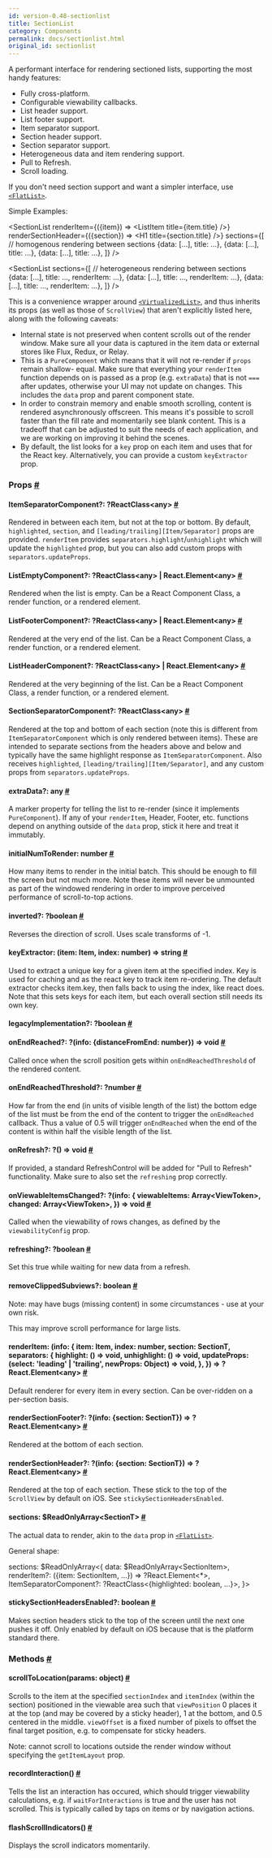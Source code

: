```yaml
---
id: version-0.48-sectionlist
title: SectionList
category: Components
permalink: docs/sectionlist.html
original_id: sectionlist
---
```

<div><div><p>A performant interface for rendering sectioned lists, supporting the most handy features:</p><ul><li>Fully cross-platform.</li><li>Configurable viewability callbacks.</li><li>List header support.</li><li>List footer support.</li><li>Item separator support.</li><li>Section header support.</li><li>Section separator support.</li><li>Heterogeneous data and item rendering support.</li><li>Pull to Refresh.</li><li>Scroll loading.</li></ul><p>If you don't need section support and want a simpler interface, use
<a href="/react-native/docs/flatlist.html" target=""><code>&lt;FlatList&gt;</code></a>.</p><p>Simple Examples:</p><div class="prism language-javascript"><span class="token operator">&lt;</span>SectionList
  renderItem<span class="token operator">=</span><span class="token punctuation">{</span><span class="token punctuation">(</span><span class="token punctuation">{</span>item<span class="token punctuation">}</span><span class="token punctuation">)</span> <span class="token operator">=&gt;</span> <span class="token operator">&lt;</span>ListItem title<span class="token operator">=</span><span class="token punctuation">{</span>item<span class="token punctuation">.</span>title<span class="token punctuation">}</span> <span class="token operator">/</span><span class="token operator">&gt;</span><span class="token punctuation">}</span>
  renderSectionHeader<span class="token operator">=</span><span class="token punctuation">{</span><span class="token punctuation">(</span><span class="token punctuation">{</span>section<span class="token punctuation">}</span><span class="token punctuation">)</span> <span class="token operator">=&gt;</span> <span class="token operator">&lt;</span>H1 title<span class="token operator">=</span><span class="token punctuation">{</span>section<span class="token punctuation">.</span>title<span class="token punctuation">}</span> <span class="token operator">/</span><span class="token operator">&gt;</span><span class="token punctuation">}</span>
  sections<span class="token operator">=</span><span class="token punctuation">{</span><span class="token punctuation">[</span><span class="token comment" spellcheck="true"> // homogenous rendering between sections
</span>    <span class="token punctuation">{</span>data<span class="token punctuation">:</span> <span class="token punctuation">[</span><span class="token operator">...</span><span class="token punctuation">]</span><span class="token punctuation">,</span> title<span class="token punctuation">:</span> <span class="token operator">...</span><span class="token punctuation">}</span><span class="token punctuation">,</span>
    <span class="token punctuation">{</span>data<span class="token punctuation">:</span> <span class="token punctuation">[</span><span class="token operator">...</span><span class="token punctuation">]</span><span class="token punctuation">,</span> title<span class="token punctuation">:</span> <span class="token operator">...</span><span class="token punctuation">}</span><span class="token punctuation">,</span>
    <span class="token punctuation">{</span>data<span class="token punctuation">:</span> <span class="token punctuation">[</span><span class="token operator">...</span><span class="token punctuation">]</span><span class="token punctuation">,</span> title<span class="token punctuation">:</span> <span class="token operator">...</span><span class="token punctuation">}</span><span class="token punctuation">,</span>
  <span class="token punctuation">]</span><span class="token punctuation">}</span>
<span class="token operator">/</span><span class="token operator">&gt;</span>

<span class="token operator">&lt;</span>SectionList
  sections<span class="token operator">=</span><span class="token punctuation">{</span><span class="token punctuation">[</span><span class="token comment" spellcheck="true"> // heterogeneous rendering between sections
</span>    <span class="token punctuation">{</span>data<span class="token punctuation">:</span> <span class="token punctuation">[</span><span class="token operator">...</span><span class="token punctuation">]</span><span class="token punctuation">,</span> title<span class="token punctuation">:</span> <span class="token operator">...</span><span class="token punctuation">,</span> renderItem<span class="token punctuation">:</span> <span class="token operator">...</span><span class="token punctuation">}</span><span class="token punctuation">,</span>
    <span class="token punctuation">{</span>data<span class="token punctuation">:</span> <span class="token punctuation">[</span><span class="token operator">...</span><span class="token punctuation">]</span><span class="token punctuation">,</span> title<span class="token punctuation">:</span> <span class="token operator">...</span><span class="token punctuation">,</span> renderItem<span class="token punctuation">:</span> <span class="token operator">...</span><span class="token punctuation">}</span><span class="token punctuation">,</span>
    <span class="token punctuation">{</span>data<span class="token punctuation">:</span> <span class="token punctuation">[</span><span class="token operator">...</span><span class="token punctuation">]</span><span class="token punctuation">,</span> title<span class="token punctuation">:</span> <span class="token operator">...</span><span class="token punctuation">,</span> renderItem<span class="token punctuation">:</span> <span class="token operator">...</span><span class="token punctuation">}</span><span class="token punctuation">,</span>
  <span class="token punctuation">]</span><span class="token punctuation">}</span>
<span class="token operator">/</span><span class="token operator">&gt;</span></div><p>This is a convenience wrapper around <a href="docs/virtualizedlist.html" target="_blank"><code>&lt;VirtualizedList&gt;</code></a>,
and thus inherits its props (as well as those of <code>ScrollView</code>) that aren't explicitly listed
here, along with the following caveats:</p><ul><li>Internal state is not preserved when content scrolls out of the render window. Make sure all
your data is captured in the item data or external stores like Flux, Redux, or Relay.</li><li>This is a <code>PureComponent</code> which means that it will not re-render if <code>props</code> remain shallow-
equal. Make sure that everything your <code>renderItem</code> function depends on is passed as a prop
(e.g. <code>extraData</code>) that is not <code>===</code> after updates, otherwise your UI may not update on
changes. This includes the <code>data</code> prop and parent component state.</li><li>In order to constrain memory and enable smooth scrolling, content is rendered asynchronously
offscreen. This means it's possible to scroll faster than the fill rate and momentarily see
blank content. This is a tradeoff that can be adjusted to suit the needs of each application,
and we are working on improving it behind the scenes.</li><li>By default, the list looks for a <code>key</code> prop on each item and uses that for the React key.
Alternatively, you can provide a custom <code>keyExtractor</code> prop.</li></ul></div><h3><a class="anchor" name="props"></a>Props <a class="hash-link" href="docs/sectionlist.html#props">#</a></h3><div class="props"><div class="prop"><h4 class="propTitle"><a class="anchor" name="itemseparatorcomponent"></a>ItemSeparatorComponent?: <span class="propType"><span>?ReactClass&lt;any&gt;</span></span> <a class="hash-link" href="docs/sectionlist.html#itemseparatorcomponent">#</a></h4><div><p>Rendered in between each item, but not at the top or bottom. By default, <code>highlighted</code>,
<code>section</code>, and <code>[leading/trailing][Item/Separator]</code> props are provided. <code>renderItem</code> provides
<code>separators.highlight</code>/<code>unhighlight</code> which will update the <code>highlighted</code> prop, but you can also
add custom props with <code>separators.updateProps</code>.</p></div></div><div class="prop"><h4 class="propTitle"><a class="anchor" name="listemptycomponent"></a>ListEmptyComponent?: <span class="propType"><span>?<span><span>ReactClass&lt;any&gt; | </span>React.Element&lt;any&gt;</span></span></span> <a class="hash-link" href="docs/sectionlist.html#listemptycomponent">#</a></h4><div><p>Rendered when the list is empty. Can be a React Component Class, a render function, or
a rendered element.</p></div></div><div class="prop"><h4 class="propTitle"><a class="anchor" name="listfootercomponent"></a>ListFooterComponent?: <span class="propType"><span>?<span><span>ReactClass&lt;any&gt; | </span>React.Element&lt;any&gt;</span></span></span> <a class="hash-link" href="docs/sectionlist.html#listfootercomponent">#</a></h4><div><p>Rendered at the very end of the list. Can be a React Component Class, a render function, or
a rendered element.</p></div></div><div class="prop"><h4 class="propTitle"><a class="anchor" name="listheadercomponent"></a>ListHeaderComponent?: <span class="propType"><span>?<span><span>ReactClass&lt;any&gt; | </span>React.Element&lt;any&gt;</span></span></span> <a class="hash-link" href="docs/sectionlist.html#listheadercomponent">#</a></h4><div><p>Rendered at the very beginning of the list. Can be a React Component Class, a render function, or
a rendered element.</p></div></div><div class="prop"><h4 class="propTitle"><a class="anchor" name="sectionseparatorcomponent"></a>SectionSeparatorComponent?: <span class="propType"><span>?ReactClass&lt;any&gt;</span></span> <a class="hash-link" href="docs/sectionlist.html#sectionseparatorcomponent">#</a></h4><div><p>Rendered at the top and bottom of each section (note this is different from
<code>ItemSeparatorComponent</code> which is only rendered between items). These are intended to separate
sections from the headers above and below and typically have the same highlight response as
<code>ItemSeparatorComponent</code>. Also receives <code>highlighted</code>, <code>[leading/trailing][Item/Separator]</code>,
and any custom props from <code>separators.updateProps</code>.</p></div></div><div class="prop"><h4 class="propTitle"><a class="anchor" name="extradata"></a>extraData?: <span class="propType">any</span> <a class="hash-link" href="docs/sectionlist.html#extradata">#</a></h4><div><p>A marker property for telling the list to re-render (since it implements <code>PureComponent</code>). If
any of your <code>renderItem</code>, Header, Footer, etc. functions depend on anything outside of the
<code>data</code> prop, stick it here and treat it immutably.</p></div></div><div class="prop"><h4 class="propTitle"><a class="anchor" name="initialnumtorender"></a>initialNumToRender: <span class="propType">number</span> <a class="hash-link" href="docs/sectionlist.html#initialnumtorender">#</a></h4><div><p>How many items to render in the initial batch. This should be enough to fill the screen but not
much more. Note these items will never be unmounted as part of the windowed rendering in order
to improve perceived performance of scroll-to-top actions.</p></div></div><div class="prop"><h4 class="propTitle"><a class="anchor" name="inverted"></a>inverted?: <span class="propType"><span>?boolean</span></span> <a class="hash-link" href="docs/sectionlist.html#inverted">#</a></h4><div><p>Reverses the direction of scroll. Uses scale transforms of -1.</p></div></div><div class="prop"><h4 class="propTitle"><a class="anchor" name="keyextractor"></a>keyExtractor: <span class="propType">(item: Item, index: number) =&gt; string</span> <a class="hash-link" href="docs/sectionlist.html#keyextractor">#</a></h4><div><p>Used to extract a unique key for a given item at the specified index. Key is used for caching
and as the react key to track item re-ordering. The default extractor checks item.key, then
falls back to using the index, like react does. Note that this sets keys for each item, but 
each overall section still needs its own key.</p></div></div><div class="prop"><h4 class="propTitle"><a class="anchor" name="legacyimplementation"></a>legacyImplementation?: <span class="propType"><span>?boolean</span></span> <a class="hash-link" href="docs/sectionlist.html#legacyimplementation">#</a></h4></div><div class="prop"><h4 class="propTitle"><a class="anchor" name="onendreached"></a>onEndReached?: <span class="propType"><span>?(info: {distanceFromEnd: number}) =&gt; void</span></span> <a class="hash-link" href="docs/sectionlist.html#onendreached">#</a></h4><div><p>Called once when the scroll position gets within <code>onEndReachedThreshold</code> of the rendered
content.</p></div></div><div class="prop"><h4 class="propTitle"><a class="anchor" name="onendreachedthreshold"></a>onEndReachedThreshold?: <span class="propType"><span>?number</span></span> <a class="hash-link" href="docs/sectionlist.html#onendreachedthreshold">#</a></h4><div><p>How far from the end (in units of visible length of the list) the bottom edge of the
list must be from the end of the content to trigger the <code>onEndReached</code> callback.
Thus a value of 0.5 will trigger <code>onEndReached</code> when the end of the content is
within half the visible length of the list.</p></div></div><div class="prop"><h4 class="propTitle"><a class="anchor" name="onrefresh"></a>onRefresh?: <span class="propType"><span>?() =&gt; void</span></span> <a class="hash-link" href="docs/sectionlist.html#onrefresh">#</a></h4><div><p>If provided, a standard RefreshControl will be added for "Pull to Refresh" functionality. Make
sure to also set the <code>refreshing</code> prop correctly.</p></div></div><div class="prop"><h4 class="propTitle"><a class="anchor" name="onviewableitemschanged"></a>onViewableItemsChanged?: <span class="propType"><span>?(info: {
  viewableItems: Array&lt;ViewToken&gt;,
  changed: Array&lt;ViewToken&gt;,
}) =&gt; void</span></span> <a class="hash-link" href="docs/sectionlist.html#onviewableitemschanged">#</a></h4><div><p>Called when the viewability of rows changes, as defined by the
<code>viewabilityConfig</code> prop.</p></div></div><div class="prop"><h4 class="propTitle"><a class="anchor" name="refreshing"></a>refreshing?: <span class="propType"><span>?boolean</span></span> <a class="hash-link" href="docs/sectionlist.html#refreshing">#</a></h4><div><p>Set this true while waiting for new data from a refresh.</p></div></div><div class="prop"><h4 class="propTitle"><a class="anchor" name="removeclippedsubviews"></a>removeClippedSubviews?: <span class="propType">boolean</span> <a class="hash-link" href="docs/sectionlist.html#removeclippedsubviews">#</a></h4><div><p>Note: may have bugs (missing content) in some circumstances - use at your own risk.</p><p>This may improve scroll performance for large lists.</p></div></div><div class="prop"><h4 class="propTitle"><a class="anchor" name="renderitem"></a>renderItem: <span class="propType">(info: {
  item: Item,
  index: number,
  section: SectionT,
  separators: {
    highlight: () =&gt; void,
    unhighlight: () =&gt; void,
    updateProps: (select: 'leading' | 'trailing', newProps: Object) =&gt; void,
  },
}) =&gt; ?React.Element&lt;any&gt;</span> <a class="hash-link" href="docs/sectionlist.html#renderitem">#</a></h4><div><p>Default renderer for every item in every section. Can be over-ridden on a per-section basis.</p></div></div><div class="prop"><h4 class="propTitle"><a class="anchor" name="rendersectionfooter"></a>renderSectionFooter?: <span class="propType"><span>?(info: {section: SectionT}) =&gt; ?React.Element&lt;any&gt;</span></span> <a class="hash-link" href="docs/sectionlist.html#rendersectionfooter">#</a></h4><div><p>Rendered at the bottom of each section.</p></div></div><div class="prop"><h4 class="propTitle"><a class="anchor" name="rendersectionheader"></a>renderSectionHeader?: <span class="propType"><span>?(info: {section: SectionT}) =&gt; ?React.Element&lt;any&gt;</span></span> <a class="hash-link" href="docs/sectionlist.html#rendersectionheader">#</a></h4><div><p>Rendered at the top of each section. These stick to the top of the <code>ScrollView</code> by default on
iOS. See <code>stickySectionHeadersEnabled</code>.</p></div></div><div class="prop"><h4 class="propTitle"><a class="anchor" name="sections"></a>sections: <span class="propType">$ReadOnlyArray&lt;SectionT&gt;</span> <a class="hash-link" href="docs/sectionlist.html#sections">#</a></h4><div><p>The actual data to render, akin to the <code>data</code> prop in <a href="/react-native/docs/flatlist.html" target=""><code>&lt;FlatList&gt;</code></a>.</p><p>General shape:</p><div class="prism language-javascript">sections<span class="token punctuation">:</span> $ReadOnlyArray<span class="token operator">&lt;</span><span class="token punctuation">{</span>
  data<span class="token punctuation">:</span> $ReadOnlyArray<span class="token operator">&lt;</span>SectionItem<span class="token operator">&gt;</span><span class="token punctuation">,</span>
  renderItem<span class="token operator">?</span><span class="token punctuation">:</span> <span class="token punctuation">(</span><span class="token punctuation">{</span>item<span class="token punctuation">:</span> SectionItem<span class="token punctuation">,</span> <span class="token operator">...</span><span class="token punctuation">}</span><span class="token punctuation">)</span> <span class="token operator">=&gt;</span> <span class="token operator">?</span>React<span class="token punctuation">.</span>Element<span class="token operator">&lt;</span><span class="token operator">*</span><span class="token operator">&gt;</span><span class="token punctuation">,</span>
  ItemSeparatorComponent<span class="token operator">?</span><span class="token punctuation">:</span> <span class="token operator">?</span>ReactClass<span class="token operator">&lt;</span><span class="token punctuation">{</span>highlighted<span class="token punctuation">:</span> boolean<span class="token punctuation">,</span> <span class="token operator">...</span><span class="token punctuation">}</span><span class="token operator">&gt;</span><span class="token punctuation">,</span>
<span class="token punctuation">}</span><span class="token operator">&gt;</span></div></div></div><div class="prop"><h4 class="propTitle"><a class="anchor" name="stickysectionheadersenabled"></a>stickySectionHeadersEnabled?: <span class="propType">boolean</span> <a class="hash-link" href="docs/sectionlist.html#stickysectionheadersenabled">#</a></h4><div><p>Makes section headers stick to the top of the screen until the next one pushes it off. Only
enabled by default on iOS because that is the platform standard there.</p></div></div></div><span><h3><a class="anchor" name="methods"></a>Methods <a class="hash-link" href="docs/sectionlist.html#methods">#</a></h3><div class="props"><div class="prop"><h4 class="methodTitle"><a class="anchor" name="scrolltolocation"></a>scrollToLocation<span class="methodType">(params: object)</span> <a class="hash-link" href="docs/sectionlist.html#scrolltolocation">#</a></h4><div><p>Scrolls to the item at the specified <code>sectionIndex</code> and <code>itemIndex</code> (within the section)
positioned in the viewable area such that <code>viewPosition</code> 0 places it at the top (and may be
covered by a sticky header), 1 at the bottom, and 0.5 centered in the middle. <code>viewOffset</code> is a
fixed number of pixels to offset the final target position, e.g. to compensate for sticky
headers.</p><p>Note: cannot scroll to locations outside the render window without specifying the
<code>getItemLayout</code> prop.</p></div></div><div class="prop"><h4 class="methodTitle"><a class="anchor" name="recordinteraction"></a>recordInteraction<span class="methodType">()</span> <a class="hash-link" href="docs/sectionlist.html#recordinteraction">#</a></h4><div><p>Tells the list an interaction has occured, which should trigger viewability calculations, e.g.
if <code>waitForInteractions</code> is true and the user has not scrolled. This is typically called by
taps on items or by navigation actions.</p></div></div><div class="prop"><h4 class="methodTitle"><a class="anchor" name="flashscrollindicators"></a>flashScrollIndicators<span class="methodType">()</span> <a class="hash-link" href="docs/sectionlist.html#flashscrollindicators">#</a></h4><div><p>Displays the scroll indicators momentarily.</p></div></div></div></span></div>